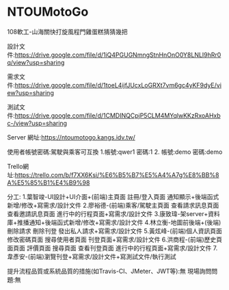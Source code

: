 ﻿# NTOUMotoGo
 108軟工-山海關快打旋風程門雞蛋糕猜猜幾把
 

設計文件:https://drive.google.com/file/d/1iQ4PGUGNmngStnHnOnO0Y8LNLI9hRr0q/view?usp=sharing

需求文件:https://drive.google.com/file/d/1toeL4ijfJUcxLoGRXt7vm6gc4yKF9dyE/view?usp=sharing

測試文件:https://drive.google.com/file/d/1CMDINQCpjP5CLM4MYqlwKKzRxoAHxbc-/view?usp=sharing

Server 網址:https://ntoumotogo.kangs.idv.tw/

使用者帳號密碼:駕駛與乘客可互換     1.帳號:qwer1 密碼:1          2.  帳號:demo 密碼:demo

Trello網址:https://trello.com/b/f7XX6Ksi/%E6%B5%B7%E5%A4%A7g%E8%BB%8A%E5%85%B1%E4%B9%98

分工:
     1.葉智竣-UI設計+UI介面+(前端)主頁面 註冊/登入頁面 通知顯示+後端函式新增/修改+寫需求/設計文件
     2.廖裕德-(前端)乘客/駕駛主頁面 查看請求訊息頁面 查看邀請訊息頁面 進行中的行程頁面+寫需求/設計文件
     3.康致瑋-架server+資料庫+推播通知+後端函式新增/修改+寫需求/設計文件
     4.林立衡-地圖前後端+(後端)刪除請求 刪除刊登 發出私人請求+寫需求/設計文件
     5.黃炫峰-(前端)個人資訊頁面 修改密碼頁面 搜尋使用者頁面 刊登頁面+寫需求/設計文件
     6.洪商程-(前端)歷史頁面頁面 評價頁面 搜尋頁面 查看刊登頁面 進行中的行程頁面+寫需求/設計文件 
     7.韋彥安-(前端)瀏覽刊登+寫需求/設計文件+寫測試文件/執行測試
     
提升流程品質或系統品質的措施(如Travis-CI、JMeter、JWT等):無
現場詢問問題:無
     

